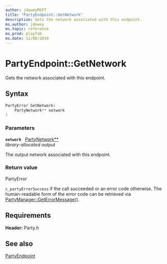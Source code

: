 ```yaml
---
author: jdeweyMSFT
title: "PartyEndpoint::GetNetwork"
description: Gets the network associated with this endpoint.
ms.author: jdewey
ms.topic: reference
ms.prod: playfab
ms.date: 11/08/2019
---
```


# PartyEndpoint::GetNetwork  

Gets the network associated with this endpoint.  

## Syntax  
  
```cpp
PartyError GetNetwork(  
    PartyNetwork** network  
)  
```  
  
### Parameters  
  
**`network`** &nbsp; [PartyNetwork**](../../PartyNetwork/partynetwork.md)  
*library-allocated output*  
  
The output network associated with this endpoint.  
  
  
### Return value  
PartyError
  
```c_partyErrorSuccess``` if the call succeeded or an error code otherwise. The human-readable form of the error code can be retrieved via [PartyManager::GetErrorMessage()](../../PartyManager/methods/partymanager_geterrormessage.md).
  
  
## Requirements  
  
**Header:** Party.h
  
## See also  
[PartyEndpoint](../partyendpoint.md)  

  
  
